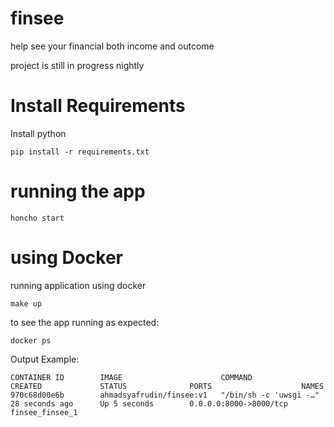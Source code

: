 # finsee
help see your financial both income and outcome

project is still in progress nightly

# Install Requirements
Install python
```
pip install -r requirements.txt
```

# running the app
```
honcho start
```
# using Docker
running application using docker
```
make up
```
to see the app running as expected:
```
docker ps
```
Output Example:
```
CONTAINER ID        IMAGE                      COMMAND                  CREATED             STATUS              PORTS                    NAMES
970c68d00e6b        ahmadsyafrudin/finsee:v1   "/bin/sh -c 'uwsgi -…"   28 seconds ago      Up 5 seconds        0.0.0.0:8000->8000/tcp   finsee_finsee_1
```
